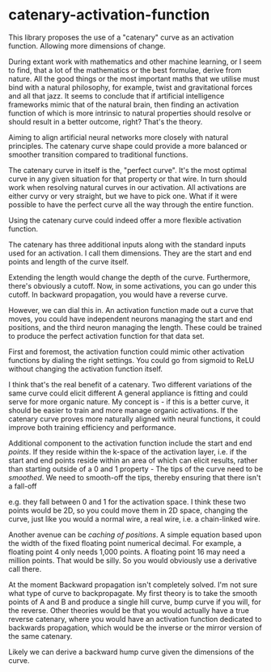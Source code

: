 # catenary-activation-function

This library proposes the use of a "catenary" curve as an activation function. Allowing more dimensions of change.


During extant work with mathematics and other machine learning, or I seem to find, that a lot of the mathematics or the best formulae, derive from nature. All the good things or the most important maths that we utilise must bind with a natural philosophy, for example, twist and gravitational forces and all that jazz. It seems to conclude that if artificial intelligence frameworks mimic that of the natural brain, then finding an activation function of which is more intrinsic to natural properties should resolve or should result in a better outcome, right? That's the theory.


Aiming to align artificial neural networks more closely with natural principles. The catenary curve shape could provide a more balanced or smoother transition compared to traditional functions.



The catenary curve in itself is the, "perfect curve". It's the most optimal curve in any given situation for that property or that wire. In turn should work when resolving natural curves in our activation.
All activations are either curvy or very straight, but we have to pick one. What if it were possible to have the perfect curve all the way through the entire function.

Using the catenary curve could indeed offer a more flexible activation function.

The catenary has three additional inputs along with the standard inputs used for an activation.
I call them dimensions.
They are the start and end points and length of the curve itself.

Extending the length would change the depth of the curve. Furthermore, there's obviously a cutoff. Now, in some activations, you can go under this cutoff. In backward propagation, you would have a reverse curve.

However, we can dial this in. An activation function made out a curve that moves, you could have independent neurons managing the start and end positions, and the third neuron managing the length. These could be trained to produce the perfect activation function for that data set.

First and foremost, the activation function could mimic other activation functions by dialing the right settings. You could go from sigmoid to ReLU without changing the activation function itself.


I think that's the real benefit of a catenary. Two different variations of the same curve could elicit different A general appliance is fitting and could serve for more organic nature.
My concept is - if this is a better curve, it should be easier to train and more manage organic activations.  If the catenary curve proves more naturally aligned with neural functions, it could improve both training efficiency and performance.



Additional component to the activation function include the start and end _points_.
If they reside within the k-space of the activation layer, i.e. if the start and end points reside within an area of which can elicit results, rather than starting outside of a 0 and 1 property - The tips of the curve need to be _smoothed_. We need to smooth-off the tips, thereby ensuring that there isn't a fall-off

e.g. they fall between 0 and 1 for the activation space.
I think these two points would be 2D, so you could move them in 2D space, changing the curve, just like you would a normal wire, a real wire, i.e. a chain-linked wire.

Another avenue can be _caching of positions_. A simple equation based upon the width of the fixed floating point numerical decimal.
For example, a floating point 4 only needs 1,000 points. A floating point 16 may need a million points. That would be silly. So you would obviously use a derivative call there.


At the moment Backward propagation isn't completely solved. I'm not sure what type of curve to backpropagate.
My first theory is to take the smooth points of A and B and produce a single hill curve, bump curve if you will, for the reverse.
Other theories would be that you would actually have a true reverse catenary, where you would have an activation function dedicated to backwards propagation, which would be the inverse or the mirror version of the same catenary.

Likely we can derive a backward hump curve given the dimensions of the curve.
